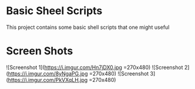 
# Basic Sheel Scripts
This project contains some basic shell scripts that one might useful

# Screen Shots
![Screenshot 1](https://i.imgur.com/Hn7jDX0.jpg =270x480)
![Screenshot 2](https://i.imgur.com/8yNgaPG.jpg =270x480)
![Screenshot 3](https://i.imgur.com/PkVXqLH.jpg =270x480)